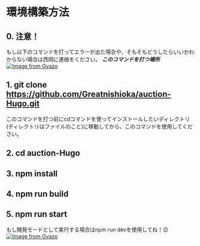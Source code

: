 # 環境構築方法
## 0. 注意！
もし以下のコマンドを打ってエラーが出た場合や、そもそもどうしたらいいかわからない場合は西岡に連絡をください。
***このコマンドを打つ場所***
[![Image from Gyazo](https://i.gyazo.com/2930a42d7713025c7a050feb775e474a.png)](https://gyazo.com/2930a42d7713025c7a050feb775e474a)

## 1. git clone https://github.com/Greatnishioka/auction-Hugo.git
このコマンドを打つ前にcdコマンドを使ってインストールしたいディレクトリ(ディレクトリはファイルのこと)に移動してから、このコマンドを使用してください。
## 2. cd auction-Hugo

## 3. npm install

## 4. npm run build

## 5. npm run start
もし開発モードとして実行する場合はnpm run devを使用してね！😌
[![Image from Gyazo](https://i.gyazo.com/1b00dbbd5b9f2d887bf18db48dd49702.png)](https://gyazo.com/1b00dbbd5b9f2d887bf18db48dd49702)